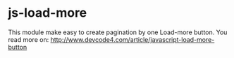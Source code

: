 # js-load-more
This module make easy to create pagination by one Load-more button.
You read more on: http://www.devcode4.com/article/javascript-load-more-button
